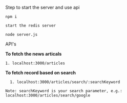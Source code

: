 Step to start the server and use api 
```
npm i

start the redis server

node server.js
```
API's

**To fetch the news articals**

    1. localhost:3000/articles

**To fetch record based on search**

      1. localhost:3000/articles/search/:searchKeyword
  
    Note: searchKeyword is your search parameter, e.g.: localhost:3000/articles/search/google
